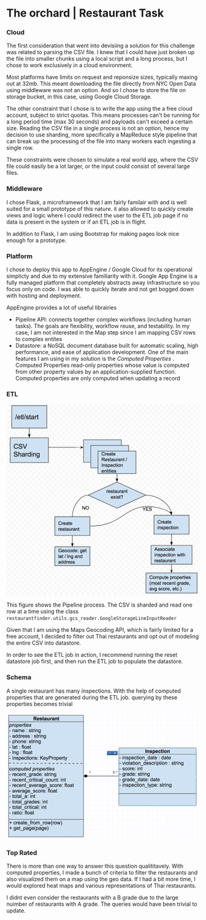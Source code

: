 # The orchard | Restaurant Task



### Cloud

The first consideration that went into devisiing a solution for this challenge was related to parsing the CSV file.
I knew that I could have just broken up the file into smaller chunks using a local script and a long process, but I chose to work exclusively in a cloud environment.

Most platforms have limits on request and reponsize sizes, typically maxing out at 32mb. This meant downloading the file directly from NYC Open Data using middleware was not an option. And so I chose to store the file on storage bucket, in this case, using Google Cloud Storage.

The other constraint that I chose is to write the app using the a free cloud account, subject to strict quotas. This means processes can't be running for a long period time (max 30 seconds) and payloads can't exceed a certain size. Reading the CSV file in a single process is not an option, hence my decision to use sharding, more specifically a MapReduce style pipeline that can break up the processing of the file into many workers each ingesting a single row. 

These constraints were chosen to simulate a real world app, where the CSV file could easily be a lot larger, or the input could consist of several large files.



### Middleware

I chose Flask, a microframework that I am fairly familair with and is well suited for a small prototype of this nature.
it also allowed to quickly create views and logic where I could redirect the user to the ETL job page if no data is present in the system or if an ETL job is in flight.

In addition to Flask, I am using Bootstrap for making pages look nice enough for a prototype.



### Platform

I chose to deploy this app to AppEngine / Google Cloud  for its operational simplicty and due to my extensive familiarity with it. Google App Engine is a fully managed platform that completely abstracts away infrastructure so you focus only on code. I was able to quickly iterate and not get bogged down with hosting and deployment.

AppEngine provides a lot of useful librairies

* Pipeline API: connects together complex workflows (including human tasks). The goals are flexibility,
  workflow reuse, and testability. In my case, I am not interested in the Map step since I am mapping CSV rows to complex entites
* Datastore: a NoSQL document database built for automatic scaling, high performance, and ease of application development. One of the main features I am using in my solution is the _Computed Properties_ .
  Computed Properties read-only properties whose value is computed from other property values by an application-supplied function. Computed properties are only computed when updating a record





### ETL

![ETL](ETL.png)



This figure shows the Pipeline process. The CSV is sharded and read one row at a time using the class `restaurantfinder.utils.gcs_reader.GoogleStorageLineInputReader`

Given that I am using the Maps Geocoding API, which is fairly limited for a free account, I decided to filter out Thai restaurants and opt out of modeling the entire CSV into datastore.

In order to see the ETL job in action, I recommend running the reset datastore job first, and then run the ETL job to populate the datastore.



### Schema

A single restaurant has many inspections. With the help of computed properties that are generated during the ETL job. querying by these properties becomes trivial

![schema](schema.png)





### Top Rated

There is more than one way to answer this question qualititavely.
With computed properties, I made a bunch of criteria to filter the restaurants and also visualized them on a map using the geo data. If I had a bit more time, I would explored heat maps and various representations of Thai restaurants.

I didnt even consider the restaurants with a B grade due to the large nuimber of restaurants with A grade.
The queries would have been trivial to update.